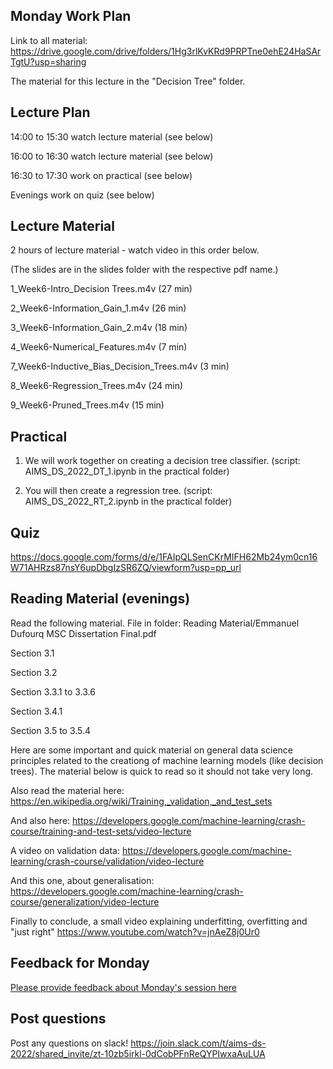 Monday Work Plan
----------------

Link to all material: https://drive.google.com/drive/folders/1Hg3rlKvKRd9PRPTne0ehE24HaSArTgtU?usp=sharing

The material for this lecture in the "Decision Tree" folder.

Lecture Plan
------------

14:00 to 15:30 watch lecture material (see below) 

16:00 to 16:30 watch lecture material (see below)

16:30 to 17:30 work on practical (see below)

Evenings work on quiz (see below)

Lecture Material
----------------
2 hours of lecture material - watch video in this order below.

(The slides are in the slides folder with the respective pdf name.)

1_Week6-Intro_Decision Trees.m4v (27 min)

2_Week6-Information_Gain_1.m4v (26 min)

3_Week6-Information_Gain_2.m4v (18 min)

4_Week6-Numerical_Features.m4v (7 min)

7_Week6-Inductive_Bias_Decision_Trees.m4v (3 min)

8_Week6-Regression_Trees.m4v (24 min)

9_Week6-Pruned_Trees.m4v (15 min)

Practical
---------

1) We will work together on creating a decision tree classifier. (script: AIMS_DS_2022_DT_1.ipynb in the practical folder)

2) You will then create a regression tree. (script: AIMS_DS_2022_RT_2.ipynb in the practical folder)

Quiz
----

https://docs.google.com/forms/d/e/1FAIpQLSenCKrMIFH62Mb24ym0cn16W71AHRzs87nsY6upDbgIzSR6ZQ/viewform?usp=pp_url

Reading Material (evenings)
-----------------
Read the following material. File in folder: Reading Material/Emmanuel Dufourq MSC Dissertation Final.pdf

Section 3.1

Section 3.2

Section 3.3.1 to 3.3.6

Section 3.4.1

Section 3.5 to 3.5.4

Here are some important and quick material on general data science principles related to the creationg of machine learning models (like decision trees). 
The material below is quick to read so it should not take very long.

Also read the material here: https://en.wikipedia.org/wiki/Training,_validation,_and_test_sets

And also here: https://developers.google.com/machine-learning/crash-course/training-and-test-sets/video-lecture

A video on validation data: https://developers.google.com/machine-learning/crash-course/validation/video-lecture

And this one, about generalisation: https://developers.google.com/machine-learning/crash-course/generalization/video-lecture

Finally to conclude, a small video explaining underfitting, overfitting and "just right" https://www.youtube.com/watch?v=jnAeZ8j0Ur0

Feedback for Monday
--------
<a href="https://docs.google.com/forms/d/e/1FAIpQLSfLV5AVN2fJFVFHUn9UvAqHPrwP5rCm-2ov8t1tYm_ht_mWeA/viewform?usp=pp_url">Please provide feedback about Monday's session here</a>

Post questions
--------------
Post any questions on slack! https://join.slack.com/t/aims-ds-2022/shared_invite/zt-10zb5irkl-0dCobPFnReQYPIwxaAuLUA



